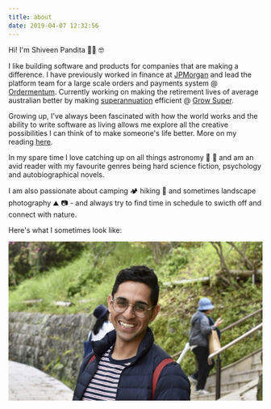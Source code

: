 ```yaml
---
title: about
date: 2019-04-07 12:32:56
---
```

Hi! I'm Shiveen Pandita 👋🏽 🤓

I like building software and products for companies that are making a difference. I have previously worked in finance at [JPMorgan](https://www.jpmorgan.com/) and lead the platform team for a large scale orders and payments system @ [Ordermentum](https://www.ordermentum.com/). Currently working on making the retirement lives of average australian better by making [superannuation](https://en.wikipedia.org/wiki/Superannuation_in_Australia) efficient @ [Grow Super](https://www.growsuper.com/).

Growing up, I've always been fascinated with how the world works and the ability to write software as living allows me explore all the creative possibilities I can think of to make someone's life better. More on my reading [here](/reading).

In my spare time I love catching up on all things astronomy 🌌 🚀 and am an avid reader with my favourite genres being hard science fiction, psychology and autobiographical novels.

I am also passionate about camping 🏕 hiking 🥾 and sometimes landscape photography ⛰ 📷  - and always try to find time in schedule to swicth off and connect with nature.

Here's what I sometimes look like:

![](about_me.jpg)


